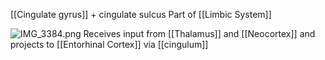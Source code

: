 \[\[Cingulate gyrus]] + cingulate sulcus
Part of \[\[Limbic System]]

![IMG\_3384.png](img_3384.png)
Receives input from \[\[Thalamus]] and \[\[Neocortex]] and projects to \[\[Entorhinal Cortex]] via \[\[cingulum]]
